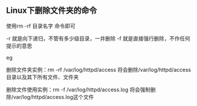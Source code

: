 ## Linux下删除文件夹的命令

使用rm -rf 目录名字 命令即可

-r 就是向下递归，不管有多少级目录，一并删除
-f 就是直接强行删除，不作任何提示的意思

eg

删除文件夹实例：rm -rf /var/log/httpd/access
将会删除/var/log/httpd/access目录以及其下所有文件、文件夹

删除文件使用实例：rm -f /var/log/httpd/access.log
将会强制删除/var/log/httpd/access.log这个文件